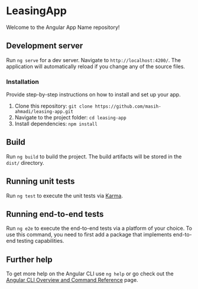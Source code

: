 # LeasingApp

Welcome to the Angular App Name repository! 

## Development server

Run `ng serve` for a dev server. Navigate to `http://localhost:4200/`. The application will automatically reload if you change any of the source files.

### Installation

Provide step-by-step instructions on how to install and set up your app.

1. Clone this repository: `git clone https://github.com/masih-ahmadi/leasing-app.git`
2. Navigate to the project folder: `cd leasing-app`
3. Install dependencies: `npm install`

## Build

Run `ng build` to build the project. The build artifacts will be stored in the `dist/` directory.

## Running unit tests

Run `ng test` to execute the unit tests via [Karma](https://karma-runner.github.io).

## Running end-to-end tests

Run `ng e2e` to execute the end-to-end tests via a platform of your choice. To use this command, you need to first add a package that implements end-to-end testing capabilities.

## Further help

To get more help on the Angular CLI use `ng help` or go check out the [Angular CLI Overview and Command Reference](https://angular.io/cli) page.
